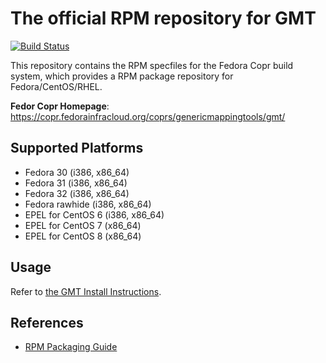 # The official RPM repository for GMT

[![Build Status](https://travis-ci.org/GenericMappingTools/gmt-rpm.svg?branch=master)](https://travis-ci.org/GenericMappingTools/gmt-rpm)

This repository contains the RPM specfiles for the Fedora Copr build system,
which provides a RPM package repository for Fedora/CentOS/RHEL.

**Fedor Copr Homepage**: https://copr.fedorainfracloud.org/coprs/genericmappingtools/gmt/

## Supported Platforms

- Fedora 30 (i386, x86_64)
- Fedora 31 (i386, x86_64)
- Fedora 32 (i386, x86_64)
- Fedora rawhide (i386, x86_64)
- EPEL for CentOS 6 (i386, x86_64)
- EPEL for CentOS 7 (x86_64)
- EPEL for CentOS 8 (x86_64)

## Usage

Refer to [the GMT Install Instructions](https://github.com/GenericMappingTools/gmt/blob/master/INSTALL.md).

## References

- [RPM Packaging Guide](https://rpm-packaging-guide.github.io/)
